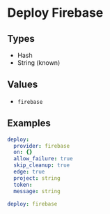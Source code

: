 # Deploy Firebase



## Types

* Hash
* String (known)

## Values

* `firebase`


## Examples

```yaml
deploy:
  provider: firebase
  on: {}
  allow_failure: true
  skip_cleanup: true
  edge: true
  project: string
  token: 
  message: string
```

```yaml
deploy: firebase

```
